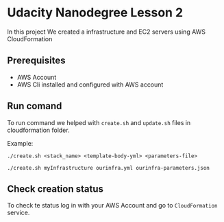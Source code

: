 # Udacity Nanodegree Lesson 2

In this project We created a infrastructure and EC2 servers using AWS CloudFormation

## Prerequisites

- AWS Account
- AWS Cli installed and configured with AWS account

## Run comand

To run command we helped with `create.sh` and  `update.sh` files in cloudformation folder.

Example:

```
./create.sh <stack_name> <template-body-yml> <parameters-file>

./create.sh myInfrastructure ourinfra.yml ourinfra-parameters.json

```

## Check creation status

To check te status log in with your AWS Account and go to `CloudFormation` service.
